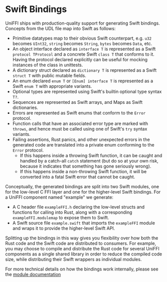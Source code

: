 # Swift Bindings

UniFFI ships with production-quality support for generating Swift bindings.
Concepts from the UDL file map into Swift as follows:

* Primitive datatypes map to their obvious Swift counterpart, e.g. `u32` becomes `UInt32`,
  `string` becomes `String`, `bytes` becomes `Data`, etc.
* An object interface declared as `interface T` is represented as a Swift `protocol TProtocol`
  and a concrete Swift `class T` that conforms to it. Having the protocol declared explicitly
  can be useful for mocking instances of the class in unittests.
* A dictionary struct declared as `dictionary T` is represented as a Swift `struct T`
  with public mutable fields.
* An enum declared `enum T` or `[Enum] interface T` is represented as a Swift
  `enum T` with appropriate variants.
* Optional types are represented using Swift's builtin optional type syntax `T?`.
* Sequences are represented as Swift arrays, and Maps as Swift dictionaries.
* Errors are represented as Swift enums that conform to the `Error` protocol.
* Function calls that have an associated error type are marked with `throws`,
  and hence must be called using one of Swift's `try` syntax variants.
* Failing assertions, Rust panics, and other unexpected errors in the generated code
  are translated into a private enum conforming to the `Error` protocol.
    * If this happens inside a throwing Swift function, it can be caught and handled
      by a catch-all `catch` statement (but do so at your own risk, because it indicates
      that something has gone seriously wrong).
    * If this happens inside a non-throwing Swift function, it will be converted
      into a fatal Swift error that cannot be caught.

Conceptually, the generated bindings are split into two Swift modules, one for the low-level
C FFI layer and one for the higher-level Swift bindings. For a UniFFI component named "example"
we generate:

* A C header file `exampleFFI.h` declaring the low-level structs and functions for calling
  into Rust, along with a corresponding `exampleFFI.modulemap` to expose them to Swift.
* A Swift source file `example.swift` that imports the `exampleFFI` module and wraps it
  to provide the higher-level Swift API.

Splitting up the bindings in this way gives you flexibility over how both the Rust code
and the Swift code are distributed to consumers. For example, you may choose to compile
and distribute the Rust code for several UniFFI components as a single shared library
in order to reduce the compiled code size, while distributing their Swift wrappers as
individual modules.

For more technical details on how the bindings work internally, please see the
[module documentation](../internals/api/uniffi_bindgen/bindings/swift/index.html)
